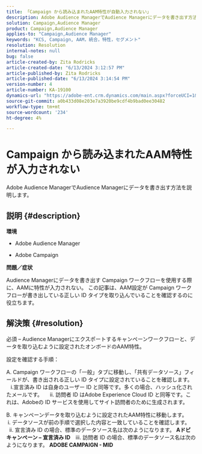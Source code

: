 ```yaml
---
title: 「Campaign から読み込まれたAAM特性が自動入力されない」
description: Adobe Audience ManagerでAudience Managerにデータを書き出す方法を説明します。
solution: Campaign,Audience Manager
product: Campaign,Audience Manager
applies-to: "Campaign,Audience Manager"
keywords: "KCS, Campaign, AAM，統合，特性，セグメント"
resolution: Resolution
internal-notes: null
bug: false
article-created-by: Zita Rodricks
article-created-date: "6/13/2024 3:12:57 PM"
article-published-by: Zita Rodricks
article-published-date: "6/13/2024 3:14:54 PM"
version-number: 4
article-number: KA-19100
dynamics-url: "https://adobe-ent.crm.dynamics.com/main.aspx?forceUCI=1&pagetype=entityrecord&etn=knowledgearticle&id=1b364764-9729-ef11-840a-002248084fbb"
source-git-commit: a0b433d08e203e7a3920be9cdf4b9bad0ee30482
workflow-type: tm+mt
source-wordcount: '234'
ht-degree: 4%

---
```


# Campaign から読み込まれたAAM特性が入力されない


Adobe Audience ManagerでAudience Managerにデータを書き出す方法を説明します。

## 説明 {#description}


<b>環境</b>

- Adobe Audience Manager

- Adobe Campaign

<b>問題／症状</b>

Audience Managerにデータを書き出す Campaign ワークフローを使用する際に、AAMに特性が入力されない。 この記事は、AAM設定が Campaign ワークフローが書き出している正しい ID タイプを取り込んでいることを確認するのに役立ちます。


## 解決策 {#resolution}


必須 – Audience Managerにエクスポートするキャンペーンワークフローと、データを取り込むように設定されたオンボードのAAM特性。 

設定を確認する手順：

A. Campaign ワークフローの「一般」タブに移動し、「共有データソース」フィールドが、書き出される正しい ID タイプに設定されていることを確認します。
     i.宣言済み ID は自身のユーザー ID と同等です。多くの場合、ハッシュ化されたメールです。
    ii. 訪問者 ID はAdobe Experience Cloud ID と同等です。これは、Adobeの ID サービスを使用してサイト訪問者のために生成されます。

B. キャンペーンデータを取り込むように設定されたAAM特性に移動します。
     i. データソースが前の手順で選択した内容と一致していることを確認します。
    ii. 宣言済み ID の場合、標準のデータソース名は次のようになります。 <b>A</b><b>ドビキャンペーン – 宣言済み ID
 </b>  iii. 訪問者 ID の場合、標準のデータソース名は次のようになります。 <b>ADOBE CAMPAIGN - MID</b>






